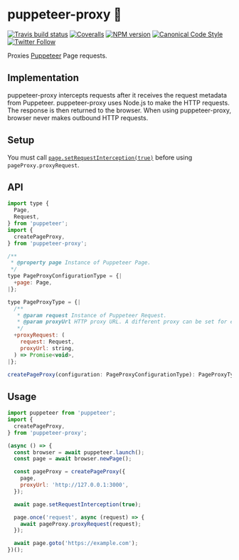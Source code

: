 <a name="puppeteer-proxy"></a>
# puppeteer-proxy 🎎

[![Travis build status](http://img.shields.io/travis/gajus/puppeteer-proxy/master.svg?style=flat-square)](https://travis-ci.org/gajus/puppeteer-proxy)
[![Coveralls](https://img.shields.io/coveralls/gajus/puppeteer-proxy.svg?style=flat-square)](https://coveralls.io/github/gajus/puppeteer-proxy)
[![NPM version](http://img.shields.io/npm/v/puppeteer-proxy.svg?style=flat-square)](https://www.npmjs.org/package/puppeteer-proxy)
[![Canonical Code Style](https://img.shields.io/badge/code%20style-canonical-blue.svg?style=flat-square)](https://github.com/gajus/canonical)
[![Twitter Follow](https://img.shields.io/twitter/follow/kuizinas.svg?style=social&label=Follow)](https://twitter.com/kuizinas)

Proxies [Puppeteer](https://github.com/puppeteer/puppeteer) Page requests.

<a name="puppeteer-proxy-implementation"></a>
## Implementation

puppeteer-proxy intercepts requests after it receives the request metadata from Puppeteer. puppeteer-proxy uses Node.js to make the HTTP requests. The response is then returned to the browser. When using puppeteer-proxy, browser never makes outbound HTTP requests.

<a name="puppeteer-proxy-setup"></a>
## Setup

You must call [`page.setRequestInterception(true)`](https://pptr.dev/#?product=Puppeteer&version=v2.1.0&show=api-pagesetrequestinterceptionvalue) before using `pageProxy.proxyRequest`.

<a name="puppeteer-proxy-api"></a>
## API

```js
import type {
  Page,
  Request,
} from 'puppeteer';
import {
  createPageProxy,
} from 'puppeteer-proxy';

/**
 * @property page Instance of Puppeteer Page.
 */
type PageProxyConfigurationType = {|
  +page: Page,
|};

type PageProxyType = {|
  /**
   * @param request Instance of Puppeteer Request.
   * @param proxyUrl HTTP proxy URL. A different proxy can be set for each request.
   */
  +proxyRequest: (
    request: Request,
    proxyUrl: string,
  ) => Promise<void>,
|};

createPageProxy(configuration: PageProxyConfigurationType): PageProxyType;

```

<a name="puppeteer-proxy-usage"></a>
## Usage

```js
import puppeteer from 'puppeteer';
import {
  createPageProxy,
} from 'puppeteer-proxy';

(async () => {
  const browser = await puppeteer.launch();
  const page = await browser.newPage();

  const pageProxy = createPageProxy({
    page,
    proxyUrl: 'http://127.0.0.1:3000',
  });

  await page.setRequestInterception(true);

  page.once('request', async (request) => {
    await pageProxy.proxyRequest(request);
  });

  await page.goto('https://example.com');
})();

```
